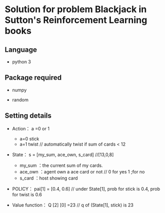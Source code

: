 # Solution for problem Blackjack in Sutton's Reinforcement Learning books



## Language

- python 3

## Package required

- numpy

- random

## Setting details
- Action： a =0 or 1
  + a=0  stick 
  + a=1  twist // automatically twist if sum of cards < 12

- State：  s = [my_sum, ace_own, s_card]   //[13,0,8]
  + my_sum  ：the current sum of my cards.  
  + ace_own ：agent own a ace card or not      // 0 for yes 1 ;for no
  + s_card     ：host showing card

- POLICY： pai[1] = [0.4, 0.6]                 //  under State[1], prob for stick is 0.4, prob for twist is 0.6

- Value function：  Q [2] [0]  =23          //  q of (State[1], stick) is 23 
